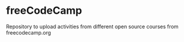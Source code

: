 # freeCodeCamp
Repository to upload activities from different open source courses from freecodecamp.org
